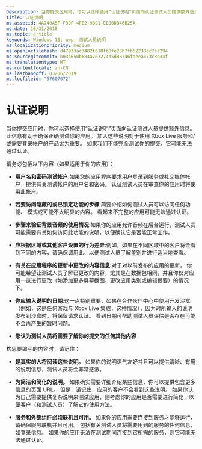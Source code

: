 ```yaml
---
Description: 当你提交应用时，你可以选择使用“认证说明”页面向认证测试人员提供额外信息。 此信息有助于确保正确测试你的应用。
title: 认证说明
ms.assetid: 4A740A5F-F39F-4FE2-9391-EE00DB46B25A
ms.date: 10/31/2018
ms.topic: article
keywords: Windows 10, uwp, 测试人员说明
ms.localizationpriority: medium
ms.openlocfilehash: d47933ac3482f610fb8fe28b7fb52238ac7ca294
ms.sourcegitcommit: b034650b684a767274d5d88746faeea373c8e34f
ms.translationtype: MT
ms.contentlocale: zh-CN
ms.lasthandoff: 03/06/2019
ms.locfileid: "57607072"
---
```

# <a name="notes-for-certification"></a>认证说明


当你提交应用时，你可以选择使用“认证说明”页面向认证测试人员提供额外信息。 此信息有助于确保正确测试你的应用。 加入这些说明对于使用 Xbox Live 服务和/或需要登录帐户的产品尤为重要。 如果我们不能完全测试你的提交，它可能无法通过认证。

请务必包括以下内容（如果适用于你的应用）：

-   **用户名和密码测试帐户**:如果您的应用程序要求用户登录到服务或社交媒体帐户，提供有关测试帐户的用户名和密码。 认证测试人员在审查你的应用时将使用此帐户。

-   **若要访问隐藏的或已锁定功能的步骤**:简要介绍如何测试人员可以访问任何功能、 模式或可能不太明显的内容。 看起来不完整的应用可能无法通过认证。

-   **步骤来验证背景音频的使用情况**:如果你的应用允许音频在后台运行，测试人员可能需要有关如何访问此功能的说明，以便确认它是否能正常工作。

-  **应根据区域或其他客户设置的行为差异**:例如，如果在不同区域中的客户将会看到不同的内容，请确保调用此，以便测试人员了解差别并进行适当地查看。

-   **有关在应用程序的更新中更改的内容信息**:对于对以前发布的应用的更新， 你可能希望让测试人员了解已更改的内容，尤其是在数据包相同，并且你仅对应用一览进行更改（如添加更多屏幕截图、更改应用类别或编辑提要）的情况下。

-   **你应输入说明的日期**:这一点特别重要，如果在合作伙伴中心中使用开发沙盒 （例如，这是任何游戏与 Xbox Live 集成，这种情况），因为时所输入的说明发布到沙盒时，将保留请求认证。 看到日期可帮助测试人员评估是否存在可能不会再产生的暂时问题。

-  **您认为测试人员将需要了解你的提交的任何其他内容**

构思要编写的内容时，请记住：

-   **是真实的人将阅读这些说明。** 如果你的说明语气友好并且可以提供清晰、有用的说明信息，测试人员将会非常感激。

-   **为简洁和简化的说明。** 如果确实需要详细介绍某些信息，你可以提供包含更多信息的页面 URL。 但是，请记住，应用的客户不会看到这些说明。 如果你认为自己需要提供复杂说明来测试应用，则考虑你的应用是否需要进行简化，以便客户（和测试人员）了解它的使用方法。

-   **服务和外部组件必须联机且可用。** 如果你的应用需要连接到服务才能够运行，请确保服务联机并且可用。 包括有关测试人员将需要用到的服务的任何信息，如登录信息。 如果你的应用无法在测试期间连接到它所需的服务，则它可能无法通过认证。

 

 




